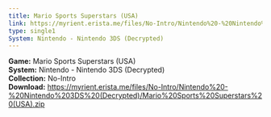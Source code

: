 ```yaml
---
title: Mario Sports Superstars (USA)
link: https://myrient.erista.me/files/No-Intro/Nintendo%20-%20Nintendo%203DS%20(Decrypted)/Mario%20Sports%20Superstars%20(USA).zip
type: single1
System: Nintendo - Nintendo 3DS (Decrypted)
---
```

<b>Game:</b> Mario Sports Superstars (USA)<br>
<b>System:</b> Nintendo - Nintendo 3DS (Decrypted)<br>
<b>Collection:</b> No-Intro<br>
<b>Download:</b> https://myrient.erista.me/files/No-Intro/Nintendo%20-%20Nintendo%203DS%20(Decrypted)/Mario%20Sports%20Superstars%20(USA).zip